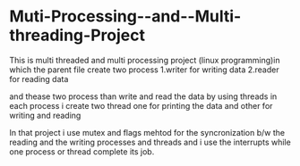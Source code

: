 Muti-Processing--and--Multi-threading-Project
=============================================

This is multi threaded and multi processing project (linux programming)in which
the parent file create two process
 1.writer for writing data
 2.reader for reading data

and thease two process than write and read the data by using threads
in each process i create two thread one for printing the data and other 
for writing and reading

In that project i use mutex and flags mehtod for the syncronization
b/w the reading and the writing processes and threads and i use the 
interrupts while one process or thread complete its job.
